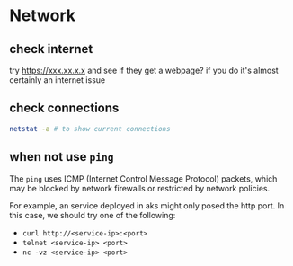 # Network

## check internet
try https://xxx.xx.x.x and see if they get a webpage? if you do it's almost certainly an internet issue

## check connections
```sh
netstat -a # to show current connections
```

## when not use `ping`
The `ping` uses ICMP (Internet Control Message Protocol) packets, which may be blocked by network firewalls or restricted by network policies.

For example, an service deployed in aks might only posed the http port. In this case, we should try one of the following:
- `curl http://<service-ip>:<port>`
- `telnet <service-ip> <port>`
- `nc -vz <service-ip> <port>`
